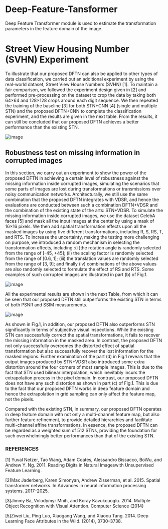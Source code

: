 # Deep-Feature-Tansformer
Deep Feature Transformer module is used to estimate the transformation parameters  in the feature domain of the image.



# Street View Housing Number (SVHN) Experiment 
To illustrate that our proposed DFTN can also be applied to other types of data classification, we carried out an additional experiment by using the real-world dataset, Street View House Numbers (SVHN) [1]. To maintain a fair comparison, we followed the experiment design given in [2] and performed pre-processing on the dataset to crop the data by taking both 64×64 and 128×128 crops around each digit sequence. We then repeated the training of the baseline [3] for both STN+CNN [4] (single and multiple STN) and the proposed DFTN+CNN to complete the classification experiment, and the results are given in the next table. From the results, it can still be concluded that our proposed DFTN achieves a better performance than the existing STN.

![image](https://user-images.githubusercontent.com/44599319/56183391-0092a380-6049-11e9-9edf-f180654550dd.png)



## Robustness test on missing information in corrupted images

In this section, we carry out an experiment to show the power of the proposed DFTN in achieving a certain level of robustness against the missing information inside corrupted images, simulating the scenarios that some parts of images are lost during transformations or transmissions over noisy communication networks. Architecturally, we still use the same combination that the proposed DFTN integrates with VDSR, and hence the evaluations are conducted between
such a combination DFTN+VDSR and the combination of the existing state of the arts: STN+VDSR. To simulate the missing information inside corrupted images, we use the dataset CelebA faces [5] and mask all the input images at the center by using a mask of 16×16 pixels. We then add spatial transformation effects upon all the masked images by using five different transformations, including R, S, RS, T, and RTS. To increase the uncertainty, making the testing more challenging on purpose, we introduced a random mechanism in selecting the transformation effects, including :(i )the rotation angle is randomly selected from the range of [-45, +45]; (ii) the scaling factor is randomly selected from the range of [0.6, 1]; (iii) the translation values are randomly selected from the range of [3, 9]; and finally (iv) combinations of the above values are also randomly selected to formulate the effect of RS and RTS. Some examples of
such corrupted images are illustrated in part (b) of Fig.1.

![image](https://user-images.githubusercontent.com/44599319/56183474-4d767a00-6049-11e9-8214-02bf67ea07ef.png)


All the experimental results are shown in the next Table, from which it can be seen that our proposed DFTN still outperforms the existing STN in terms of both PSNR and SSIM measurements.

![image](https://user-images.githubusercontent.com/44599319/56183545-8c0c3480-6049-11e9-9efa-b03db505df69.png)

As shown in Fig.1, in addition, our proposed DFTN also outperforms STN significantly in terms of subjective visual inspections. While the existing STN can successfully correct the spatial transformations, it fails to recover the missing information in the masked area. In contrast, the proposed DFTN not only successfully overcomes the distorted effect of spatial transformation but also successfully recover the lost information for the masked regions. Further examination of the part (d) in Fig.1 reveals that the output images produced by STN+VDSR also introduced some extra distortion around the four corners of most sample images. This is due to the fact that STN used bilinear interpolation, which inevitably incurs the extrapolation process in the pixel domain.
In contrast, our proposed DFTN does not have any such distortion as shown in part (c) of Fig.1. This is due to the fact that our proposed DFTN works in deep feature domain and hence the extrapolation in grid sampling can only affect the feature map, not the pixels.

Compared with the existing STN, in summary, our proposed DFTN operates in deep feature domain with not only a multi-channel feature map, but also further feature refinement, to provide detailed hierarchies and facilitate multi-channel affine transformations. In essence, the proposed DFTN can be regarded as a weighted sum of 512 STNs, providing the foundation for such overwhelmingly better performances than that of the existing STN.



### REFERENCES
[1] Yuval Netzer, Tao Wang, Adam Coates, Alessandro Bissacco, BoWu, and Andrew Y. Ng. 2011. Reading Digits in Natural Imageswith Unsupervised Feature Learning.


[2]Max Jaderberg, Karen Simonyan, Andrew Zisserman, et al. 2015. Spatial transformer networks. In Advances in neural information processing systems. 2017–2025.


[3]Jimmy Ba, Volodymyr Mnih, and Koray Kavukcuoglu. 2014. Multiple Object Recognition with Visual Attention. Computer Science (2014)


[5]Ziwei Liu, Ping Luo, Xiaogang Wang, and Xiaoou Tang. 2014. Deep Learning Face Attributes in the Wild. (2014), 3730–3738.

